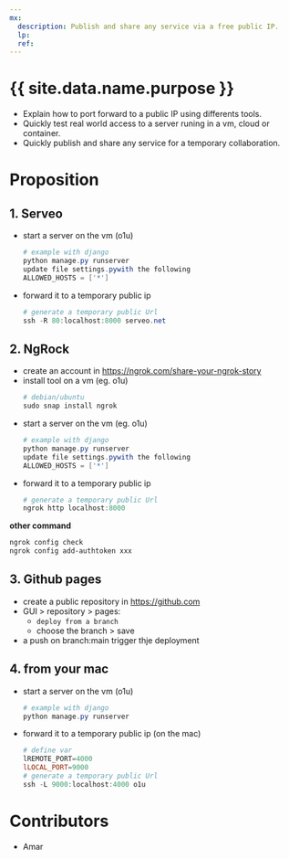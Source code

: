 ```yaml
---
mx:
  description: Publish and share any service via a free public IP.
  lp:
  ref:
---
```




# {{ site.data.name.purpose }}
- Explain how to port forward to a public IP using differents tools.
- Quickly test real world access to a server runing in a vm, cloud or container.
- Quickly publish and share any service for a temporary collaboration.

# Proposition

## 1. Serveo

- start a server on the vm (o1u)
  ```powershell
  # example with django
  python manage.py runserver
  update file settings.pywith the following
  ALLOWED_HOSTS = ['*']
  ```
- forward it to a temporary public ip
  ```powershell
  # generate a temporary public Url
  ssh -R 80:localhost:8000 serveo.net
  ```

## 2. NgRock

- create an account in https://ngrok.com/share-your-ngrok-story
- install tool on a vm (eg. o1u)
  ```powershell
  # debian/ubuntu
  sudo snap install ngrok
  ```
- start a server on the vm (eg. o1u)
  ```powershell
  # example with django
  python manage.py runserver
  update file settings.pywith the following
  ALLOWED_HOSTS = ['*']
  ```
- forward it to a temporary public ip
  ```powershell
  # generate a temporary public Url
  ngrok http localhost:8000
  ```
**other command**

```powershell
ngrok config check
ngrok config add-authtoken xxx
```


## 3. Github pages
- create a public repository in https://github.com
- GUI > repository > pages:
  - `deploy from a branch`
  - choose the branch > save
- a push on branch:main trigger thje deployment

## 4. from your mac

- start a server on the vm (o1u)
  ```powershell
  # example with django
  python manage.py runserver
  ```
- forward it to a temporary public ip (on the mac)
  ```powershell
  # define var
  lREMOTE_PORT=4000
  lLOCAL_PORT=9000
  # generate a temporary public Url
  ssh -L 9000:localhost:4000 o1u
  ```

# Contributors
- Amar
